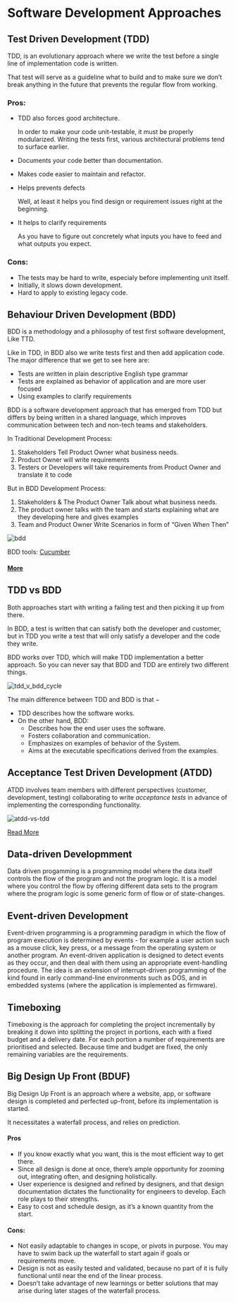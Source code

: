 # Software Development Approaches
## Test Driven Development (TDD)
TDD, is an evolutionary approach where we write the test before a single line of implementation code is written.

That test will serve as a guideline what to build and to make sure we don’t break anything in the future that prevents the regular flow from working.

### Pros:
* TDD also forces good architecture.

    In order to make your code unit-testable, it must be properly modularized. Writing the tests first, various architectural problems tend to surface earlier.

* Documents your code better than documentation.
* Makes code easier to maintain and refactor.
* Helps prevents defects

    Well, at least it helps you find design or requirement issues right at the beginning.

* It helps to clarify requirements

    As you have to figure out concretely what inputs you have to feed and what outputs you expect.

### Cons:
* The tests may be hard to write, especialy before implementing unit itself.
* Initially, it slows down development.
* Hard to apply to existing legacy code.

## Behaviour Driven Development (BDD)
BDD is a methodology and a philosophy of test first software development, Like TTD.

Like in TDD, in BDD also we write tests first and then add application code. The major difference that we get to see here are:
* Tests are written in plain descriptive English type grammar
* Tests are explained as behavior of application and are more user focused
* Using examples to clarify requirements

BDD is a software development approach that has emerged from TDD but differs by being written in a shared language, which improves communication between tech and non-tech teams and stakeholders.

In Traditional Development Process:
1. Stakeholders Tell Product Owner what business needs.
2. Product Owner will write requirements
3. Testers or Developers will take requirements from Product Owner and translate it to code

But in BDD Development Process:
1. Stakeholders & The Product Owner Talk about what business needs.
2. The product owner talks with the team and starts explaining what are they developing here and gives examples
3. Team and Product Owner Write Scenarios in form of “Given When Then”

![bdd](./images/bdd.png)

BDD tools: [Cucumber](https://cucumber.io/docs/guides/browser-automation/)

#### [More](https://www.youtube.com/watch?v=4QFYTQy47yA)

## TDD vs BDD
Both approaches start with writing a failing test and then picking it up from there.

In BDD, a test is written that can satisfy both the developer and customer, but in TDD you write a test that will only satisfy a developer and the code they write.

BDD works over TDD, which will make TDD implementation a better approach. So you can never say that BDD and TDD are entirely two different things.

![tdd_v_bdd_cycle](./images/tdd_v_bdd_cycle.png)

The main difference between TDD and BDD is that −
* TDD describes how the software works.
* On the other hand, BDD:
    * Describes how the end user uses the software.
    * Fosters collaboration and communication.
    * Emphasizes on examples of behavior of the System.
    * Aims at the executable specifications derived from the examples.

## Acceptance Test Driven Development (ATDD)
ATDD involves team members with different perspectives (customer, development, testing) collaborating to write _acceptance tests_ in advance of implementing the corresponding functionality.

![atdd-vs-tdd](./images/atdd-vs-tdd.png)

[Read More](https://www.hindsightsoftware.com/blog/tdd-vs-bdd)

## Data-driven Developmment
Data driven progamming is a programming model where the data itself controls the flow of the program and not the program logic. It is a model where you control the flow by offering different data sets to the program where the program logic is some generic form of flow or of state-changes.

## Event-driven Development
Event-driven programming is a programming paradigm in which the flow of program execution is determined by events - for example a user action such as a mouse click, key press, or a message from the operating system or another program. An event-driven application is designed to detect events as they occur, and then deal with them using an appropriate event-handling procedure. The idea is an extension of interrupt-driven programming of the kind found in early command-line environments such as DOS, and in embedded systems (where the application is implemented as firmware).

## Timeboxing
Timeboxing is the approach for completing the project incrementally by breaking it down into splitting the project in portions, each with a fixed budget and a delivery date. For each portion a number of requirements are prioritised and selected. Because time and budget are fixed, the only remaining variables are the requirements.

## Big Design Up Front (BDUF)
Big Design Up Front is an approach where a website, app, or software design is completed and perfected up-front, before its implementation is started.

It necessitates a waterfall process, and relies on prediction.

#### Pros
* If you know exactly what you want, this is the most efficient way to get there.
* Since all design is done at once, there’s ample opportunity for zooming out, integrating often, and designing holistically.
* User experience is designed and refined by designers, and that design documentation dictates the functionality for engineers to develop. Each role plays to their strengths.
* Easy to cost and schedule design, as it’s a known quantity from the start.

#### Cons:
* Not easily adaptable to changes in scope, or pivots in purpose. You may have to swim back up the waterfall to start again if goals or requirements move.
* Design is not as easily tested and validated, because no part of it is fully functional until near the end of the linear process.
* Doesn’t take advantage of new learnings or better solutions that may arise during later stages of the waterfall process.



